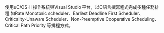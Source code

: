 使用uC/OS-II 操作系統與Visual Studio 平台，以C語言撰寫程式完成多種任務排程
如Rate Monotonic scheduler、Earliest Deadline First Scheduler、Criticality-Unaware Scheduler、Non-Preemptive Cooperative Scheduling、Critical Path Priority 等排程方式。
